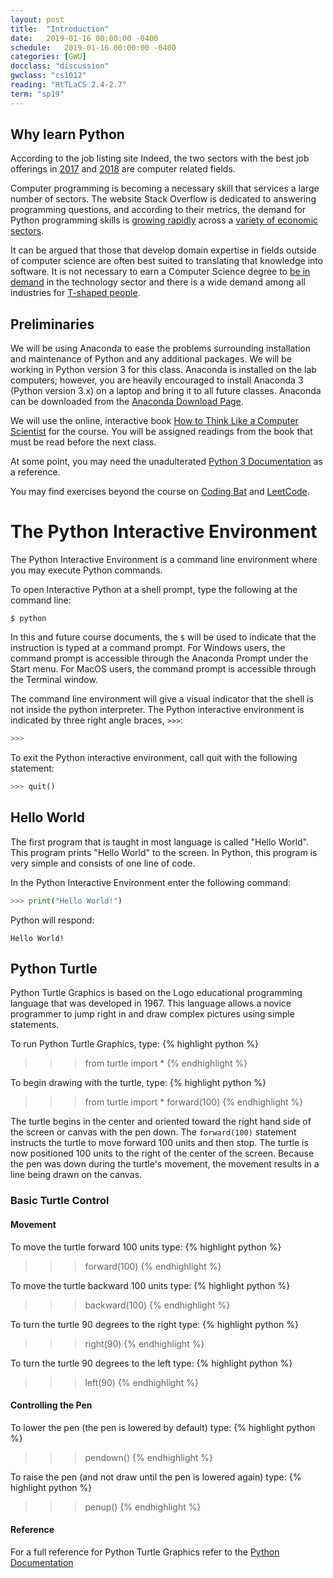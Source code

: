 ```yaml
---
layout: post
title:  "Introduction"
date:   2019-01-16 00:00:00 -0400
schedule:   2019-01-16 00:00:00 -0400
categories: [GWU]
docclass: "discussion"
gwclass: "cs1012"
reading: "HtTLaCS 2.4-2.7"
term: "sp19"
---
```

<head>
  <link href="/css/syntax.css" rel="stylesheet">
</head>

## Why learn Python
According to the job listing site Indeed, the two sectors with the best job offerings in [2017](http://blog.indeed.com/2017/03/21/best-jobs-united-states-2017/) and [2018](http://blog.indeed.com/2018/03/15/best-jobs-united-states/) are computer related fields.


Computer programming is becoming a necessary skill that services a large number of sectors.  The website Stack Overflow is dedicated to answering programming questions, and according to their metrics, the demand for Python programming skills is [growing rapidly](https://stackoverflow.blog/2017/09/06/incredible-growth-python/) across a [variety of economic sectors](https://stackoverflow.blog/2017/09/14/python-growing-quickly/).


It can be argued that those that develop domain expertise in fields outside of computer science are often best suited to translating that knowledge into software.  It is not necessary to earn a Computer Science degree to [be in demand](https://www.forbes.com/sites/georgeanders/2015/07/29/liberal-arts-degree-tech/#19e268c1745d) in the technology sector and there is a wide demand among all industries for [T-shaped people](https://collegeinfogeek.com/become-t-shaped-person/).

## Preliminaries
We will be using Anaconda to ease the problems surrounding installation and maintenance of Python and any additional packages.  We will be working in Python version 3 for this class.  Anaconda is installed on the lab computers; however, you are heavily encouraged to install Anaconda 3 (Python version 3.x) on a laptop and bring it to all future classes.  Anaconda can be downloaded from the [Anaconda Download Page](https://www.anaconda.com/download/).

We will use the online, interactive book [How to Think Like a Computer Scientist](http://interactivepython.org/courselib/static/thinkcspy/index.html) for the course.  You will be assigned readings from the book that must be read before the next class.

At some point, you may need the unadulterated [Python 3 Documentation](https://docs.python.org/3/index.html) as a reference.

You may find exercises beyond the course on [Coding Bat](https://codingbat.com/python) and [LeetCode](https://leetcode.com/).

# The Python Interactive Environment
The Python Interactive Environment is a command line environment where you may execute Python commands.

To open Interactive Python at a shell prompt, type the following at the command line:
```
$ python
```
In this and future course documents, the `$` will be used to indicate that the instruction is typed at a command prompt.  For Windows users, the command prompt is accessible through the Anaconda Prompt under the Start menu.  For MacOS users, the command prompt is accessible through the Terminal window.

The command line environment will give a visual indicator that the shell is not inside the python interpreter.  The Python interactive environment is indicated by three right angle braces, `>>>`:
```Python
>>>
```

To exit the Python interactive environment, call quit with the following statement:
```Python
>>> quit()
```

## Hello World
The first program that is taught in most language is called "Hello World".  This program prints "Hello World" to the screen.  In Python, this program is very simple and consists of one line of code.

In the Python Interactive Environment enter the following command:
```Python
>>> print("Hello World!")
```

Python will respond:
```
Hello World!
```

## Python Turtle
Python Turtle Graphics is based on the Logo educational programming language that was developed in 1967.  This language allows a novice programmer to jump right in and draw complex pictures using simple statements.

To run Python Turtle Graphics, type:
{% highlight python %}
>>> from turtle import *
{% endhighlight %}

To begin drawing with the turtle, type:
{% highlight python %}
>>> from turtle import *
>>> forward(100)
{% endhighlight %}

The turtle begins in the center and oriented toward the right hand side of the screen or canvas with the pen down.  The `forward(100)` statement instructs the turtle to move forward 100 units and then stop.  The turtle is now positioned 100 units to the right of the center of the screen.  Because the pen was down during the turtle's movement, the movement results in a line being drawn on the canvas.

### Basic Turtle Control
#### Movement
To move the turtle forward 100 units type:
{% highlight python %}
>>> forward(100)
{% endhighlight %}

To move the turtle backward 100 units type:
{% highlight python %}
>>> backward(100)
{% endhighlight %}

To turn the turtle 90 degrees to the right type:
{% highlight python %}
>>> right(90)
{% endhighlight %}

To turn the turtle 90 degrees to the left type:
{% highlight python %}
>>> left(90)
{% endhighlight %}

#### Controlling the Pen
To lower the pen (the pen is lowered by default) type:
{% highlight python %}
>>> pendown()
{% endhighlight %}

To raise the pen (and not draw until the pen is lowered again) type:
{% highlight python %}
>>> penup()
{% endhighlight %}

#### Reference
For a full reference for Python Turtle Graphics refer to the [Python Documentation](https://docs.python.org/3/library/turtle.html#turtle-methods)
